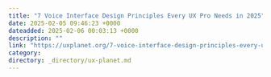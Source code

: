 ```yaml
---
title: "7 Voice Interface Design Principles Every UX Pro Needs in 2025"
date: 2025-02-05 09:46:23 +0000
dateadded: 2025-02-06 00:03:13 +0000
description: ""
link: "https://uxplanet.org/7-voice-interface-design-principles-every-ux-pro-needs-in-2025-65d497c75127?source=rss----819cc2aaeee0---4"
category:
directory: _directory/ux-planet.md
---
```


